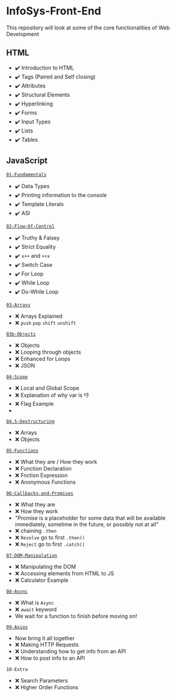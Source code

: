 # InfoSys-Front-End

This repository will look at some of the core functionalities of Web Development 

## HTML

* ✔️ Introduction to HTML
* ✔️ Tags (Paired and Self closing)
* ✔️ Attributes
* ✔️ Structural Elements
* ✔️ Hyperlinking
* ✔️ Forms
* ✔️ Input Types
* ✔️ Lists
* ✔️ Tables


## JavaScript

[`01-Fundamentals`](https://github.com/savannahvaith/InfoSys-JavaScript/blob/main/JS/01-Fundamentals.js)

* :heavy_check_mark: Data Types
* :heavy_check_mark: Printing information to the console
* :heavy_check_mark: Template Literals
* :heavy_check_mark: ASI

[`02-Flow-Of-Control`](https://github.com/savannahvaith/InfoSys-JavaScript/blob/main/JS/02-Flow-of-Control.js)

* :heavy_check_mark: Truthy & Falsey
* :heavy_check_mark: Strict Equality
* :heavy_check_mark: `x++` and `++x`
* :heavy_check_mark: Switch Case
* :heavy_check_mark: For Loop
* :heavy_check_mark: While Loop
* :heavy_check_mark: Do-While Loop

[`03-Arrays`](https://github.com/savannahvaith/InfoSys-JavaScript/blob/main/JS/03-Arrays.js)

* :x: Arrays Explained
* :x: `push` `pop` `shift` `unshift`

[`03b-Objects`](https://github.com/savannahvaith/InfoSys-JavaScript/blob/main/JS/03b-Objects.js)

* :x: Objects
* :x: Looping through objects
* :x: Enhanced for Loops
* :x: JSON
  
[`04-Scope`](https://github.com/savannahvaith/InfoSys-JavaScript/blob/main/JS/04-Scope.js)

* :x: Local and Global Scope
* :x: Explanation of why var is :-1:
* :x: Flag Example
* 
[`04.5-Destructuring`](https://github.com/savannahvaith/InfoSys-JavaScript/blob/main/JS/04.5-Destructuring.js)

* :x: Arrays
* :x: Objects

[`05-Functions`](https://github.com/savannahvaith/InfoSys-JavaScript/blob/main/JS/05-Functions.js)

* :x: What they are / How they work
* :x: Function Declaration
* :x: Fnction Expression
* :x: Anonymous Functions

[`06-Callbacks-and-Promises`](https://github.com/savannahvaith/InfoSys-JavaScript/blob/main/JS/06-Callbacks-and-Promises.js)

* :x: What they are
* :x: How they work
* "Promise is a placeholder for some data that will be available immediately, sometime in the future, or possibly not at all"
* :x: chaining `.then`
* :x: `Resolve` go to first `.then()`
* :x: `Reject` go to first `.catch()`

[`07-DOM-Manipulation`](https://github.com/savannahvaith/InfoSys-JavaScript/blob/main/JS/07-DOM/07-Dom.js)

* :x: Manipulating the DOM
* :x: Accessing elements from HTML to JS
* :x: Calculator Example

[`08-Async`](https://github.com/savannahvaith/InfoSys-JavaScript/blob/main/JS/08-Async.js)

* :x: What is `Async`
* :x: `await` keyword
* We wait for a function to finish before moving on!

[`09-Axios`](https://github.com/savannahvaith/InfoSys-JavaScript/blob/main/JS/09-ReqRes.js)

* Now bring it all together
* :x: Making HTTP Requests
* :x: Understanding how to get info from an API
* :x: How to post info to an API

`10-Extra`

* :x: Search Parameters
* :x: Higher Order Functions

